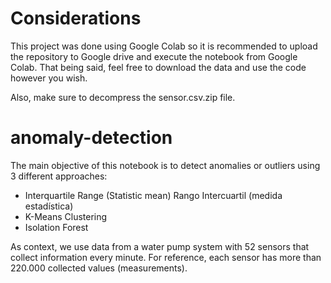 # Considerations

This project was done using Google Colab so it is recommended to upload the repository to Google drive and execute the notebook from Google Colab. That being said, feel free to download the data and use the code however you wish.

Also, make sure to decompress the sensor.csv.zip file.

# anomaly-detection

The main objective of this notebook is to detect anomalies or outliers using 3 different approaches:

- Interquartile Range (Statistic mean) Rango Intercuartil (medida estadística)
- K-Means Clustering
- Isolation Forest

As context, we use data from a water pump system with 52 sensors that collect information every minute. For reference, each sensor has more than 220.000 collected values (measurements).
